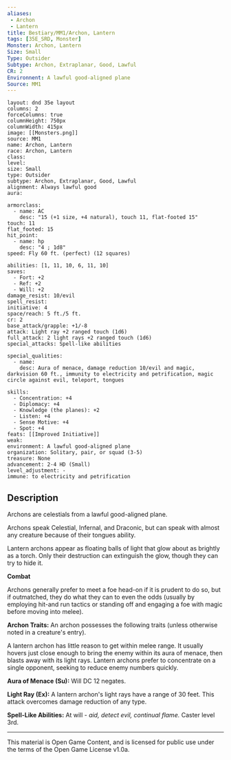 ```yaml
---
aliases:
 - Archon
 - Lantern
title: Bestiary/MM1/Archon, Lantern
tags: [35E_SRD, Monster]
Monster: Archon, Lantern
Size: Small
Type: Outsider
Subtype: Archon, Extraplanar, Good, Lawful
CR: 2
Environnent: A lawful good-aligned plane
Source: MM1
---
```


```statblock
layout: dnd 35e layout
columns: 2
forceColumns: true
columnHeight: 750px
columnWidth: 415px
image: [[Monsters.png]]
source: MM1
name: Archon, Lantern
race: Archon, Lantern
class: 
level: 
size: Small
type: Outsider
subtype: Archon, Extraplanar, Good, Lawful
alignment: Always lawful good
aura: 

armorclass:
  - name: AC
    desc: "15 (+1 size, +4 natural), touch 11, flat-footed 15"
touch: 11
flat_footed: 15
hit_point:
  - name: hp
    desc: "4 ; 1d8"
speed: Fly 60 ft. (perfect) (12 squares)

abilities: [1, 11, 10, 6, 11, 10]
saves:
  - Fort: +2
  - Ref: +2
  - Will: +2
damage_resist: 10/evil
spell_resist: 
initiative: 4
space/reach: 5 ft./5 ft.
cr: 2
base_attack/grapple: +1/-8
attack: Light ray +2 ranged touch (1d6)
full_attack: 2 light rays +2 ranged touch (1d6)
special_attacks: Spell-like abilities

special_qualities:
  - name: 
    desc: Aura of menace, damage reduction 10/evil and magic, darkvision 60 ft., immunity to electricity and petrification, magic circle against evil, teleport, tongues

skills:
  - Concentration: +4
  - Diplomacy: +4
  - Knowledge (the planes): +2
  - Listen: +4
  - Sense Motive: +4
  - Spot: +4
feats: [[Improved Initiative]]
weak: 
environment: A lawful good-aligned plane
organization: Solitary, pair, or squad (3-5)
treasure: None
advancement: 2-4 HD (Small)
level_adjustment: -
immune: to electricity and petrification
```

## Description

<p>Archons are celestials from a lawful good-aligned plane.</p>
<p>Archons speak Celestial, Infernal, and Draconic, but can speak with almost any creature because of their tongues ability.</p>
<p>Lantern archons appear as floating balls of light that glow about as brightly as a torch. Only their destruction can extinguish the glow, though they can try to hide it.</p>
<p>
            <b>Combat</b>
          </p>
<p>Archons generally prefer to meet a foe head-on if it is prudent to do so, but if outmatched, they do what they can to even the odds (usually by employing hit-and run tactics or standing off and engaging a foe with magic before moving into melee).</p>
<p>
            <b>Archon Traits:</b> An archon possesses the following traits (unless otherwise noted in a creature's entry).</p>
<p>A lantern archon has little reason to get within melee range. It usually hovers just close enough to bring the enemy within its aura of menace, then blasts away with its light rays. Lantern archons prefer to concentrate on a single opponent, seeking to reduce enemy numbers quickly.</p>
<p>
            <b>Aura of Menace (Su):</b> Will DC 12 negates.</p>
<p>
            <b>Light Ray (Ex):</b> A lantern archon's light rays have a range of 30 feet. This attack overcomes damage reduction of any type.</p>
<p>
            <b>Spell-Like Abilities:</b> At will - <i>aid, detect evil, continual flame.</i> Caster level 3rd.</p>

---

This material is Open Game Content, and is licensed for public use under
the terms of the Open Game License v1.0a.
